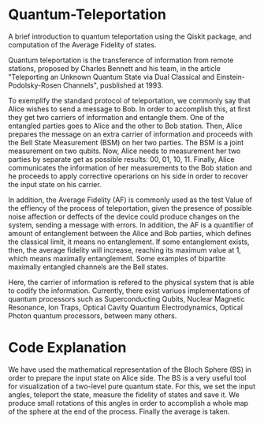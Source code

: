 # Quantum-Teleportation

A brief introduction to quantum teleportation using the Qiskit package, and computation of the Average Fidelity of states. 

Quantum teleportation is the transference of information from remote stations, proposed by Charles Bennett and his team, in the article "Teleporting an Unknown Quantum State via Dual Classical and Einstein-Podolsky-Rosen Channels", pusblished at 1993. 

To exemplify the standard protocol of teleportation, we commonly say that Alice wishes to send a message to Bob. In order to accomplish this, at first they get two carriers of information and entangle them. One of the entangled parties goes to Alice and the other to Bob station. Then, Alice prepares the message on an extra carrier of information and proceeds with the Bell State Measurement (BSM) on her two parties. The BSM is a joint measurement on two qubits. Now, Alice needs to measurement her two parties by separate get as possible results: 00, 01, 10, 11. Finally, Alice communicates the information of her measurements to the Bob station and he proceeds to apply corrective operarions on his side in order to recover the input state on his carrier. 

In addition, the Average Fidelity (AF) is commonly used as the test Value of the effiency of the process of teleportation, given the presence of possible noise affection or deffects of the device could produce changes on the system, sending a message with errors. In addition, the AF is a quantifier of amount of entanglement between the Alice and Bob parties, which defines the classical limit, it means no entanglement. If some entanglement exists, then, the average fidelity will increase, reaching its maximum value at 1, which means maximally entanglement. Some examples of bipartite maximally entangled channels are the Bell states.

Here, the carrier of information is refered to the physical system that is able to codify the information. Currently, there exist variuos implementations of quantum processors such as Superconducting Qubits, Nuclear Magnetic Resonance, Ion Traps, Optical Cavity Quantum Electrodynamics, Optical Photon quantum processors, between many others.

# Code Explanation

We have used the mathematical representation of the Bloch Sphere (BS) in order to prepare the input state on Alice side. The BS is a very useful tool for visualization of a two-level pure quantum state. For this, we set the input angles, teleport the state, measure the fidelity of states and save it. We produce small rotations of this angles in order to accomplish a whole map of the sphere at the end of the process. Finally the average is taken.
